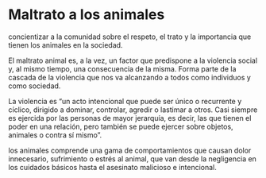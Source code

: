 # Maltrato a los animales
concientizar a la comunidad sobre el respeto, el trato y la importancia que tienen los animales en la sociedad.

El maltrato animal es, a la vez, un factor que predispone a la violencia social y, al mismo tiempo, una consecuencia de la misma. Forma parte de la cascada de la violencia que nos va alcanzando a todos como individuos y como sociedad.

La violencia es “un acto intencional que puede ser único o recurrente y cíclico, dirigido a dominar, controlar, agredir o lastimar a otros. Casi siempre es ejercida por las personas de mayor jerarquía, es decir, las que tienen el poder en una relación, pero también se puede ejercer sobre objetos, animales o contra sí mismo”.

 los animales comprende una gama de comportamientos que causan dolor innecesario, sufrimiento o estrés al animal, que van desde la negligencia en los cuidados básicos hasta el asesinato malicioso e intencional.

